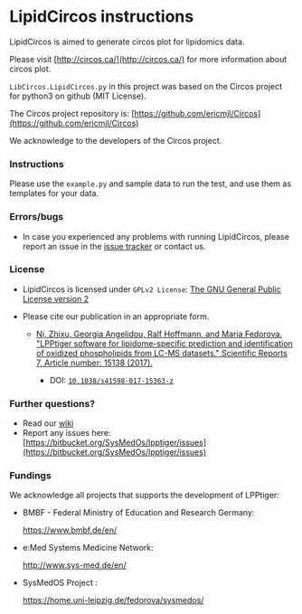 # LipidCircos instructions #


LipidCircos is aimed to generate circos plot for lipidomics data.


Please visit [http://circos.ca/](http://circos.ca/) for more information about circos plot.


`LibCircos.LipidCircos.py` in this project was based on the Circos project for python3 on github (MIT License).

The Circos project repository is: [https://github.com/ericmjl/Circos](https://github.com/ericmjl/Circos)

We acknowledge to the developers of the Circos project.


### Instructions ###

Please use the `example.py` and sample data to run the test, and use them as templates for your data.


### Errors/bugs ###
    
+ In case you experienced any problems with running LipidCircos, please report an issue in the [issue tracker](https://bitbucket.org/SysMedOs/lpptiger/issues) or contact us.

### License ###

+ LipidCircos is licensed under `GPLv2 License`: 
    [The GNU General Public License version 2](https://www.gnu.org/licenses/old-licenses/gpl-2.0.en.html)


+ Please cite our publication in an appropriate form. 

     - [Ni, Zhixu, Georgia Angelidou, Ralf Hoffmann, and Maria Fedorova. "LPPtiger software for lipidome-specific prediction and identification of oxidized phospholipids from LC-MS datasets." Scientific Reports 7, Article number: 15138 (2017).](https://www.nature.com/articles/s41598-017-15363-z)
    
        * DOI: [`10.1038/s41598-017-15363-z`](https://www.nature.com/articles/s41598-017-15363-z)

### Further questions? ###

* Read our [wiki](https://bitbucket.org/SysMedOs/lpptiger/wiki/Home)
* Report any issues here: [https://bitbucket.org/SysMedOs/lpptiger/issues](https://bitbucket.org/SysMedOs/lpptiger/issues)


### Fundings ###
We acknowledge all projects that supports the development of LPPtiger:

+ BMBF - Federal Ministry of Education and Research Germany:

    https://www.bmbf.de/en/

+ e:Med Systems Medicine Network:

    http://www.sys-med.de/en/

+ SysMedOS Project : 

    https://home.uni-leipzig.de/fedorova/sysmedos/